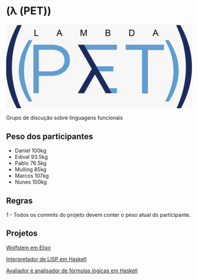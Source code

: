 # (λ (PET))

![lambda pet](images/logo.jpg "lambda pet")

Grupo de discução sobre linguagens funcionais

## Peso dos participantes

* Daniel 100kg
* Edival 93.5kg
* Pablo 76.5kg
* Mulling 85kg
* Marcos 107kg
* Nunes 100kg

## Regras
1 -  Todos os commits do projeto devem conter o peso atual do participante.


## Projetos

[Wolfstein em Elixir](https://github.com/matheusnunesismael/Wolfenstein-In-Elixir)

[Interpretador de LISP em Haskell](https://github.com/Mulling/meta)

[Avaliador e analisador de fórmulas lógicas em Haskell](https://github.com/Tomcat-42/haskell-tautology-checker)
